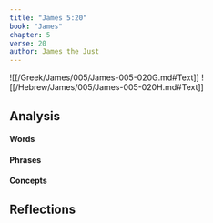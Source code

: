 ```yaml
---
title: "James 5:20"
book: "James"
chapter: 5
verse: 20
author: James the Just
---
```

![[/Greek/James/005/James-005-020G.md#Text]]
![[/Hebrew/James/005/James-005-020H.md#Text]]

## Analysis

#### Words

#### Phrases

#### Concepts

## Reflections
